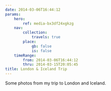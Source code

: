 ```yaml
---
date: 2014-03-06T16:44:12
params:
    hero:
        ref: media-bx3df24xgkzg
    nav:
        collection:
            travels: true
        place:
            gb: false
            is: false
    timeRange:
        from: 2014-03-06T16:44:12
        thru: 2014-03-15T20:05:45
title: London & Iceland Trip
---
```


Some photos from my trip to London and Iceland.
